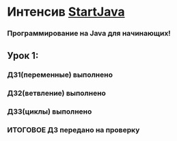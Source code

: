# Интенсив [StartJava](https://topjava.ru/startjava)
### Программирование на Java для начинающих!

## Урок 1:
### ДЗ1(переменные) выполнено
### ДЗ2(ветвление) выполнено
### ДЗ3(циклы) выполнено
### ИТОГОВОЕ ДЗ передано на проверку
